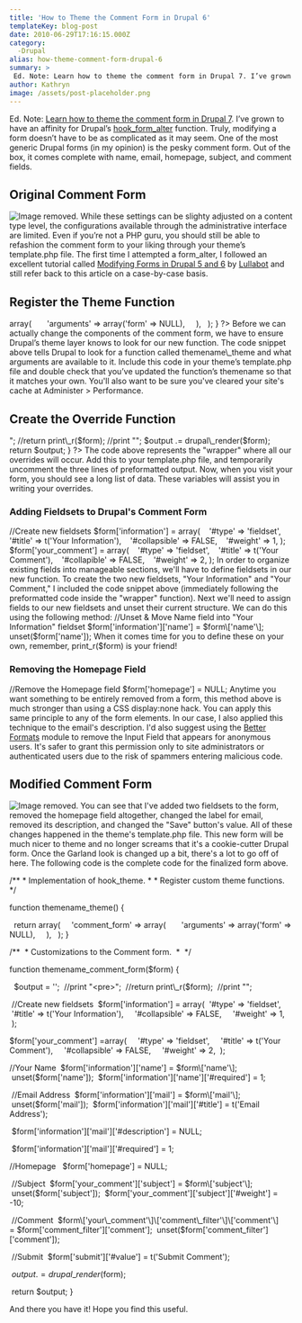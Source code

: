 ```yaml
---
title: 'How to Theme the Comment Form in Drupal 6'
templateKey: blog-post
date: 2010-06-29T17:16:15.000Z
category: 
  -Drupal
alias: how-theme-comment-form-drupal-6
summary: > 
 Ed. Note: Learn how to theme the comment form in Drupal 7. I’ve grown to have an affinity for Drupal’s hook_form_alter function. Truly, modifying a form doesn’t have to be as complicated as it may seem. One of the most generic Drupal forms (in my opinion) is the pesky comment form. Out of the box, it comes complete with name, email, homepage, subject, and comment fields.
author: Kathryn
image: /assets/post-placeholder.png
---
```


Ed. Note: [Learn how to theme the comment form in Drupal 7](/blog/05/26/2011/how-theme-comment-form-drupal-7). I’ve grown to have an affinity for Drupal’s [hook\_form\_alter](https://api.drupal.org/api/function/hook_form_alter) function. Truly, modifying a form doesn’t have to be as complicated as it may seem. One of the most generic Drupal forms (in my opinion) is the pesky comment form. Out of the box, it comes complete with name, email, homepage, subject, and comment fields.

Original Comment Form
---------------------

![Image removed.](/core/misc/icons/e32700/error.svg "This image has been removed. For security reasons, only images from the local domain are allowed.") While these settings can be slighty adjusted on a content type level, the configurations available through the administrative interface are limited. Even if you’re not a PHP guru, you should still be able to refashion the comment form to your liking through your theme’s template.php file. The first time I attempted a form\_alter, I followed an excellent tutorial called [Modifying Forms in Drupal 5 and 6](https://www.lullabot.com/blog/article/modifying-forms-drupal-5-and-6) by [Lullabot](https://www.lullabot.com/) and still refer back to this article on a case-by-case basis.

Register the Theme Function
---------------------------

<?php function themename\_theme() {   return array(     'comment\_form' => array(       'arguments' => array('form' => NULL),     ),   ); } ?> Before we can actually change the components of the comment form, we have to ensure Drupal’s theme layer knows to look for our new function. The code snippet above tells Drupal to look for a function called themename\_theme and what arguments are available to it. Include this code in your theme’s template.php file and double check that you’ve updated the function’s themename so that it matches your own. You'll also want to be sure you've cleared your site's cache at Administer > Performance.

Create the Override Function
----------------------------

<?php function themename\_comment\_form($form) { $output = ''; //print "<pre>"; //return print\_r($form); //print "</pre>"; $output .= drupal\_render($form); return $output; } ?> The code above represents the "wrapper" where all our overrides will occur. Add this to your template.php file, and temporarily uncomment the three lines of preformatted output. Now, when you visit your form, you should see a long list of data. These variables will assist you in writing your overrides.

### Adding Fieldsets to Drupal's Comment Form

//Create new fieldsets $form\['information'\] = array(    '#type' => 'fieldset',    '#title' => t('Your Information'),    '#collapsible' => FALSE,    '#weight' => 1, ); $form\['your\_comment'\] = array(    '#type' => 'fieldset',    '#title' => t('Your Comment'),    '#collapible' => FALSE,    '#weight' => 2, ); In order to organize existing fields into manageable sections, we'll have to define fieldsets in our new function. To create the two new fieldsets, "Your Information" and "Your Comment," I included the code snippet above (immediately following the preformatted code inside the "wrapper" function). Next we'll need to assign fields to our new fieldsets and unset their current structure. We can do this using the following method: //Unset & Move Name field into "Your Information" fieldset $form\['information'\]\['name'\] = $form\['name'\]; unset($form\['name'\]); When it comes time for you to define these on your own, remember, print\_r($form) is your friend!

### Removing the Homepage Field

//Remove the Homepage field $form\['homepage'\] = NULL; Anytime you want something to be entirely removed from a form, this method above is much stronger than using a CSS display:none hack. You can apply this same principle to any of the form elements. In our case, I also applied this technique to the email's description. I'd also suggest using the [Better Formats](https://www.drupal.org/project/better_formats) module to remove the Input Field that appears for anonymous users. It's safer to grant this permission only to site administrators or authenticated users due to the risk of spammers entering malicious code.

Modified Comment Form
---------------------

![Image removed.](/core/misc/icons/e32700/error.svg "This image has been removed. For security reasons, only images from the local domain are allowed.") You can see that I've added two fieldsets to the form, removed the homepage field altogether, changed the label for email, removed its description, and changed the "Save" button's value. All of these changes happened in the theme's template.php file. This new form will be much nicer to theme and no longer screams that it's a cookie-cutter Drupal form. Once the Garland look is changed up a bit, there's a lot to go off of here. The following code is the complete code for the finalized form above.

/\*\*
\* Implementation of hook\_theme.
\*
\* Register custom theme functions.
\*/

function themename\_theme() {

  return array(
    'comment\_form' => array(
      'arguments' => array('form' => NULL),
    ),
  );
}

/\*\*
 \* Customizations to the Comment form.
 \*
 \*/

function themename\_comment\_form($form) {

  $output = '';
  //print "<pre>";
  //return print\_r($form);
  //print "</pre>";  

  //Create new fieldsets
  $form\['information'\] = array(
    '#type' => 'fieldset',
    '#title' => t('Your Information'),
    '#collapsible' => FALSE,
    '#weight' => 1,
  );

  $form\['your\_comment'\] =array(
    '#type' => 'fieldset',
    '#title' => t('Your Comment'),
    '#collapsible' => FALSE,
    '#weight' => 2,
  );

  //Your Name
  $form\['information'\]\['name'\] = $form\['name'\];
  unset($form\['name'\]);
  $form\['information'\]\['name'\]\['#required'\] = 1;

  //Email Address
  $form\['information'\]\['mail'\] = $form\['mail'\];
  unset($form\['mail'\]);
  $form\['information'\]\['mail'\]\['#title'\] = t('Email Address');

  $form\['information'\]\['mail'\]\['#description'\] = NULL;

  $form\['information'\]\['mail'\]\['#required'\] = 1;

  //Homepage
  $form\['homepage'\] = NULL;

  //Subject
  $form\['your\_comment'\]\['subject'\] = $form\['subject'\];
  unset($form\['subject'\]);
  $form\['your\_comment'\]\['subject'\]\['#weight'\] = -10;

  //Comment
  $form\['your\_comment'\]\['comment\_filter'\]\['comment'\] = $form\['comment\_filter'\]\['comment'\];
  unset($form\['comment\_filter'\]\['comment'\]);

  //Submit
  $form\['submit'\]\['#value'\] = t('Submit Comment');

  $output .= drupal\_render($form);

  return $output;
}

And there you have it! Hope you find this useful.